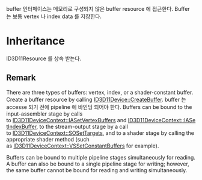 buffer 인터페이스는 메모리로 구성되지 않은 buffer resource 에 접근한다. Buffer 는 보통 vertex 나 index data 를 저장한다.

# Inheritance

ID3D11Resource 를 상속 받는다.

## Remark

There are three types of buffers: vertex, index, or a shader-constant buffer. Create a buffer resource by calling [ID3D11Device::CreateBuffer](https://learn.microsoft.com/en-us/windows/desktop/api/d3d11/nf-d3d11-id3d11device-createbuffer).
buffer 는 accesse 되기 전에 pipeline 에 바인딩 되어야 한다. 
Buffers can be bound to the input-assembler stage by calls to [ID3D11DeviceContext::IASetVertexBuffers](https://learn.microsoft.com/en-us/windows/desktop/api/d3d11/nf-d3d11-id3d11devicecontext-iasetvertexbuffers) and [ID3D11DeviceContext::IASetIndexBuffer](https://learn.microsoft.com/en-us/windows/desktop/api/d3d11/nf-d3d11-id3d11devicecontext-iasetindexbuffer), to the stream-output stage by a call to [ID3D11DeviceContext::SOSetTargets](https://learn.microsoft.com/en-us/windows/desktop/api/d3d11/nf-d3d11-id3d11devicecontext-sosettargets), and to a shader stage by calling the appropriate shader method (such as [ID3D11DeviceContext::VSSetConstantBuffers](https://learn.microsoft.com/en-us/windows/desktop/api/d3d11/nf-d3d11-id3d11devicecontext-vssetconstantbuffers) for example).

Buffers can be bound to multiple pipeline stages simultaneously for reading. A buffer can also be bound to a single pipeline stage for writing; however, the same buffer cannot be bound for reading and writing simultaneously.